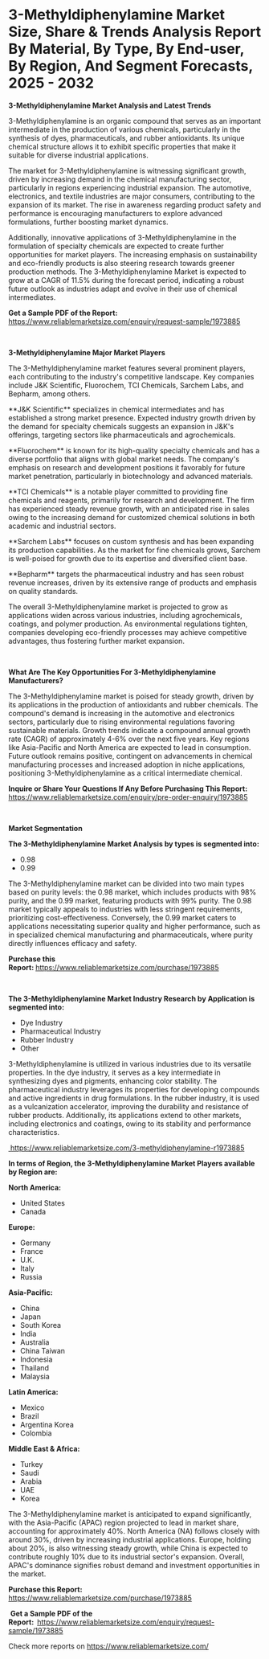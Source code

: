 <p><h1>3-Methyldiphenylamine Market Size, Share & Trends Analysis Report By Material, By Type, By End-user, By Region, And Segment Forecasts, 2025 - 2032</h1></p><p><strong>3-Methyldiphenylamine Market Analysis and Latest Trends</strong></p>
<p><p>3-Methyldiphenylamine is an organic compound that serves as an important intermediate in the production of various chemicals, particularly in the synthesis of dyes, pharmaceuticals, and rubber antioxidants. Its unique chemical structure allows it to exhibit specific properties that make it suitable for diverse industrial applications. </p><p>The market for 3-Methyldiphenylamine is witnessing significant growth, driven by increasing demand in the chemical manufacturing sector, particularly in regions experiencing industrial expansion. The automotive, electronics, and textile industries are major consumers, contributing to the expansion of its market. The rise in awareness regarding product safety and performance is encouraging manufacturers to explore advanced formulations, further boosting market dynamics.</p><p>Additionally, innovative applications of 3-Methyldiphenylamine in the formulation of specialty chemicals are expected to create further opportunities for market players. The increasing emphasis on sustainability and eco-friendly products is also steering research towards greener production methods. The 3-Methyldiphenylamine Market is expected to grow at a CAGR of 11.5% during the forecast period, indicating a robust future outlook as industries adapt and evolve in their use of chemical intermediates.</p></p>
<p><strong>Get a Sample PDF of the Report:&nbsp;</strong> <a href="https://www.reliablemarketsize.com/enquiry/request-sample/1973885?utm_campaign=2526&utm_medium=2&utm_source=Github&utm_content=ia&utm_term=03042025&utm_id=3-methyldiphenylamine">https://www.reliablemarketsize.com/enquiry/request-sample/1973885</a></p>
<p>&nbsp;</p>
<p><strong>3-Methyldiphenylamine Major Market Players</strong></p>
<p><p>The 3-Methyldiphenylamine market features several prominent players, each contributing to the industry's competitive landscape. Key companies include J&K Scientific, Fluorochem, TCI Chemicals, Sarchem Labs, and Bepharm, among others. </p><p>**J&K Scientific** specializes in chemical intermediates and has established a strong market presence. Expected industry growth driven by the demand for specialty chemicals suggests an expansion in J&K's offerings, targeting sectors like pharmaceuticals and agrochemicals.</p><p>**Fluorochem** is known for its high-quality specialty chemicals and has a diverse portfolio that aligns with global market needs. The company's emphasis on research and development positions it favorably for future market penetration, particularly in biotechnology and advanced materials.</p><p>**TCI Chemicals** is a notable player committed to providing fine chemicals and reagents, primarily for research and development. The firm has experienced steady revenue growth, with an anticipated rise in sales owing to the increasing demand for customized chemical solutions in both academic and industrial sectors.</p><p>**Sarchem Labs** focuses on custom synthesis and has been expanding its production capabilities. As the market for fine chemicals grows, Sarchem is well-poised for growth due to its expertise and diversified client base.</p><p>**Bepharm** targets the pharmaceutical industry and has seen robust revenue increases, driven by its extensive range of products and emphasis on quality standards.</p><p>The overall 3-Methyldiphenylamine market is projected to grow as applications widen across various industries, including agrochemicals, coatings, and polymer production. As environmental regulations tighten, companies developing eco-friendly processes may achieve competitive advantages, thus fostering further market expansion.</p></p>
<p>&nbsp;</p>
<p><strong>What Are The Key Opportunities For 3-Methyldiphenylamine Manufacturers?</strong></p>
<p><p>The 3-Methyldiphenylamine market is poised for steady growth, driven by its applications in the production of antioxidants and rubber chemicals. The compound's demand is increasing in the automotive and electronics sectors, particularly due to rising environmental regulations favoring sustainable materials. Growth trends indicate a compound annual growth rate (CAGR) of approximately 4-6% over the next five years. Key regions like Asia-Pacific and North America are expected to lead in consumption. Future outlook remains positive, contingent on advancements in chemical manufacturing processes and increased adoption in niche applications, positioning 3-Methyldiphenylamine as a critical intermediate chemical.</p></p>
<p><strong>Inquire or Share Your Questions If Any Before Purchasing This Report:</strong> <a href="https://www.reliablemarketsize.com/enquiry/pre-order-enquiry/1973885?utm_campaign=2526&utm_medium=2&utm_source=Github&utm_content=ia&utm_term=03042025&utm_id=3-methyldiphenylamine">https://www.reliablemarketsize.com/enquiry/pre-order-enquiry/1973885</a></p>
<p>&nbsp;</p>
<p><strong>Market Segmentation</strong></p>
<p><strong>The 3-Methyldiphenylamine Market Analysis by types is segmented into:</strong></p>
<p><ul><li>0.98</li><li>0.99</li></ul></p>
<p><p>The 3-Methyldiphenylamine market can be divided into two main types based on purity levels: the 0.98 market, which includes products with 98% purity, and the 0.99 market, featuring products with 99% purity. The 0.98 market typically appeals to industries with less stringent requirements, prioritizing cost-effectiveness. Conversely, the 0.99 market caters to applications necessitating superior quality and higher performance, such as in specialized chemical manufacturing and pharmaceuticals, where purity directly influences efficacy and safety.</p></p>
<p><strong>Purchase this Report:&nbsp;</strong><a href="https://www.reliablemarketsize.com/purchase/1973885?utm_campaign=2526&utm_medium=2&utm_source=Github&utm_content=ia&utm_term=03042025&utm_id=3-methyldiphenylamine">https://www.reliablemarketsize.com/purchase/1973885</a></p>
<p>&nbsp;</p>
<p><strong>The 3-Methyldiphenylamine Market Industry Research by Application is segmented into:</strong></p>
<p><ul><li>Dye Industry</li><li>Pharmaceutical Industry</li><li>Rubber Industry</li><li>Other</li></ul></p>
<p><p>3-Methyldiphenylamine is utilized in various industries due to its versatile properties. In the dye industry, it serves as a key intermediate in synthesizing dyes and pigments, enhancing color stability. The pharmaceutical industry leverages its properties for developing compounds and active ingredients in drug formulations. In the rubber industry, it is used as a vulcanization accelerator, improving the durability and resistance of rubber products. Additionally, its applications extend to other markets, including electronics and coatings, owing to its stability and performance characteristics.</p></p>
<p><a href="https://www.reliablemarketsize.com/3-methyldiphenylamine-r1973885?utm_campaign=2526&utm_medium=2&utm_source=Github&utm_content=ia&utm_term=03042025&utm_id=3-methyldiphenylamine">&nbsp;https://www.reliablemarketsize.com/3-methyldiphenylamine-r1973885</a></p>
<p><strong>In terms of Region, the 3-Methyldiphenylamine Market Players available by Region are:</strong></p>
<p>
    <p> <strong> North America: </strong>
        <ul>
            <li>United States</li>
            <li>Canada</li>
        </ul>
        </p> 
    <p> <strong> Europe: </strong>
        <ul>
            <li>Germany</li>
            <li>France</li>
            <li>U.K.</li>
            <li>Italy</li>
            <li>Russia</li>
        </ul>
        </p> 
    <p> <strong> Asia-Pacific: </strong>
        <ul>
            <li>China</li>
            <li>Japan</li>
            <li>South Korea</li>
            <li>India</li>
            <li>Australia</li>
            <li>China Taiwan</li>
            <li>Indonesia</li>
            <li>Thailand</li>
            <li>Malaysia</li>
        </ul>
        </p> 
    <p> <strong> Latin America: </strong>
        <ul>
            <li>Mexico</li>
            <li>Brazil</li>
            <li>Argentina Korea</li>
            <li>Colombia</li>
        </ul>
        </p> 
    <p> <strong> Middle East & Africa: </strong>
        <ul>
            <li>Turkey</li>
            <li>Saudi</li>
            <li>Arabia</li>
            <li>UAE</li>
            <li>Korea</li>
        </ul>
    </p>
    </p>
<p><p>The 3-Methyldiphenylamine market is anticipated to expand significantly, with the Asia-Pacific (APAC) region projected to lead in market share, accounting for approximately 40%. North America (NA) follows closely with around 30%, driven by increasing industrial applications. Europe, holding about 20%, is also witnessing steady growth, while China is expected to contribute roughly 10% due to its industrial sector's expansion. Overall, APAC's dominance signifies robust demand and investment opportunities in the market.</p></p>
<p><strong>Purchase this Report: </strong><a href="https://www.reliablemarketsize.com/purchase/1973885?utm_campaign=2526&utm_medium=2&utm_source=Github&utm_content=ia&utm_term=03042025&utm_id=3-methyldiphenylamine">https://www.reliablemarketsize.com/purchase/1973885</a></p>
<p>&nbsp;<strong>Get a Sample PDF of the Report:&nbsp;&nbsp;</strong><a href="https://www.reliablemarketsize.com/enquiry/request-sample/1973885?utm_campaign=2526&utm_medium=2&utm_source=Github&utm_content=ia&utm_term=03042025&utm_id=3-methyldiphenylamine">https://www.reliablemarketsize.com/enquiry/request-sample/1973885</a></p>
<p><strong></strong></p>
<p>Check more reports on <a href="https://www.reliablemarketsize.com/?utm_campaign=2526&utm_medium=2&utm_source=Github&utm_content=ia&utm_term=03042025&utm_id=3-methyldiphenylamine">https://www.reliablemarketsize.com/</a></p>